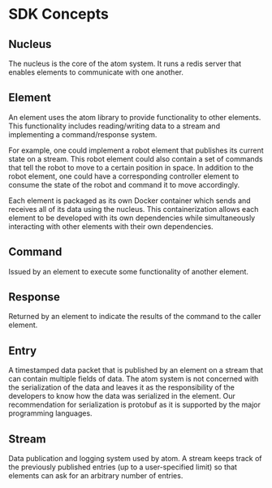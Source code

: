 # SDK Concepts

## Nucleus
The nucleus is the core of the atom system. It runs a redis server that enables elements to communicate with one another.

## Element
An element uses the atom library to provide functionality to other elements. This functionality includes reading/writing data to a stream and implementing a command/response system.

For example, one could implement a robot element that publishes its current state on a stream. This robot element could also contain a set of commands that tell the robot to move to a certain position in space. In addition to the robot element, one could have a corresponding controller element to consume the state of the robot and command it to move accordingly.

Each element is packaged as its own Docker container which sends and receives all of its data using the nucleus. This containerization allows each element to be developed with its own dependencies while simultaneously interacting with other elements with their own dependencies.

## Command
Issued by an element to execute some functionality of another element.

## Response
Returned by an element to indicate the results of the command to the caller element.

## Entry
A timestamped data packet that is published by an element on a stream that can contain multiple fields of data. The atom system is not concerned with the serialization of the data and leaves it as the responsibility of the developers to know how the data was serialized in the element. Our recommendation for serialization is protobuf as it is supported by the major programming languages.

## Stream
Data publication and logging system used by atom. A stream keeps track of the previously published entries (up to a user-specified limit) so that elements can ask for an arbitrary number of entries.
